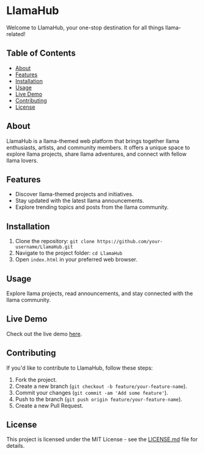 # LlamaHub

Welcome to LlamaHub, your one-stop destination for all things llama-related!

## Table of Contents

- [About](#about)
- [Features](#features)
- [Installation](#installation)
- [Usage](#usage)
- [Live Demo](#live-demo)
- [Contributing](#contributing)
- [License](#license)

## About

LlamaHub is a llama-themed web platform that brings together llama enthusiasts, artists, and community members. It offers a unique space to explore llama projects, share llama adventures, and connect with fellow llama lovers.

## Features

- Discover llama-themed projects and initiatives.
- Stay updated with the latest llama announcements.
- Explore trending topics and posts from the llama community.

## Installation

1. Clone the repository: `git clone https://github.com/your-username/LlamaHub.git`
2. Navigate to the project folder: `cd LlamaHub`
3. Open `index.html` in your preferred web browser.

## Usage

Explore llama projects, read announcements, and stay connected with the llama community.

## Live Demo

Check out the live demo [here](https://mirunahaidu.github.io/admin-dashboard/).


## Contributing

If you'd like to contribute to LlamaHub, follow these steps:

1. Fork the project.
2. Create a new branch (`git checkout -b feature/your-feature-name`).
3. Commit your changes (`git commit -am 'Add some feature'`).
4. Push to the branch (`git push origin feature/your-feature-name`).
5. Create a new Pull Request.

## License

This project is licensed under the MIT License - see the [LICENSE.md](LICENSE.md) file for details.
